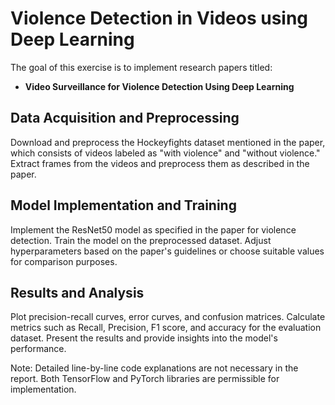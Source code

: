 # Violence Detection in Videos using Deep Learning

The goal of this exercise is to implement research papers titled:

- **Video Surveillance for Violence Detection Using Deep Learning**

## Data Acquisition and Preprocessing

Download and preprocess the Hockeyfights dataset mentioned in the paper, which consists of videos labeled as "with violence" and "without violence." Extract frames from the videos and preprocess them as described in the paper.

## Model Implementation and Training

Implement the ResNet50 model as specified in the paper for violence detection. Train the model on the preprocessed dataset. Adjust hyperparameters based on the paper's guidelines or choose suitable values for comparison purposes.

## Results and Analysis

Plot precision-recall curves, error curves, and confusion matrices. Calculate metrics such as Recall, Precision, F1 score, and accuracy for the evaluation dataset. Present the results and provide insights into the model's performance.

Note: Detailed line-by-line code explanations are not necessary in the report. Both TensorFlow and PyTorch libraries are permissible for implementation.
